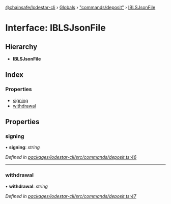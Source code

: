 [@chainsafe/lodestar-cli](../README.md) › [Globals](../globals.md) › ["commands/deposit"](../modules/_commands_deposit_.md) › [IBLSJsonFile](_commands_deposit_.iblsjsonfile.md)

# Interface: IBLSJsonFile

## Hierarchy

* **IBLSJsonFile**

## Index

### Properties

* [signing](_commands_deposit_.iblsjsonfile.md#signing)
* [withdrawal](_commands_deposit_.iblsjsonfile.md#withdrawal)

## Properties

###  signing

• **signing**: *string*

*Defined in [packages/lodestar-cli/src/commands/deposit.ts:46](https://github.com/ChainSafe/lodestar/blob/0e426d2/packages/lodestar-cli/src/commands/deposit.ts#L46)*

___

###  withdrawal

• **withdrawal**: *string*

*Defined in [packages/lodestar-cli/src/commands/deposit.ts:47](https://github.com/ChainSafe/lodestar/blob/0e426d2/packages/lodestar-cli/src/commands/deposit.ts#L47)*
